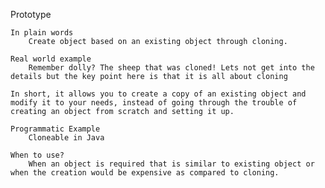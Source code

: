Prototype

    In plain words
        Create object based on an existing object through cloning.

    Real world example
        Remember dolly? The sheep that was cloned! Lets not get into the details but the key point here is that it is all about cloning

    In short, it allows you to create a copy of an existing object and modify it to your needs, instead of going through the trouble of creating an object from scratch and setting it up.

    Programmatic Example
        Cloneable in Java

    When to use?
        When an object is required that is similar to existing object or when the creation would be expensive as compared to cloning.















